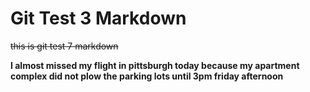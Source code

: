 # Git Test 3 Markdown

~~this is git test 7 markdown~~

**I almost missed my flight in pittsburgh today because my apartment complex did not plow the parking lots until 3pm friday afternoon**